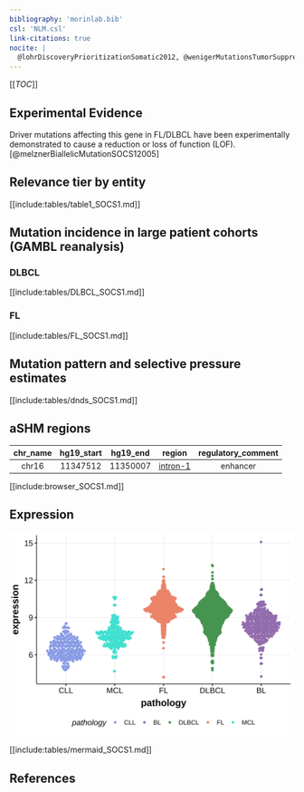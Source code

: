 ```yaml
---
bibliography: 'morinlab.bib'
csl: 'NLM.csl'
link-citations: true
nocite: |
  @lohrDiscoveryPrioritizationSomatic2012, @wenigerMutationsTumorSuppressor2006, @morinFrequentMutationHistonemodifying2011, @morinMutationalStructuralAnalysis2013, @zhangGeneticHeterogeneityDiffuse2013, 
---
```

[[_TOC_]]


## Experimental Evidence

Driver mutations affecting this gene in FL/DLBCL have been experimentally demonstrated to cause a reduction or loss of function (LOF).[@melznerBiallelicMutationSOCS12005]

## Relevance tier by entity

[[include:tables/table1_SOCS1.md]]

## Mutation incidence in large patient cohorts (GAMBL reanalysis)

### DLBCL
[[include:tables/DLBCL_SOCS1.md]]

### FL
[[include:tables/FL_SOCS1.md]]

## Mutation pattern and selective pressure estimates

[[include:tables/dnds_SOCS1.md]]

## aSHM regions

|chr_name|hg19_start|hg19_end|region                                                                                         |regulatory_comment|
|:--------:|:----------:|:--------:|:-----------------------------------------------------------------------------------------------:|:------------------:|
|chr16   |11347512  |11350007|[intron-1](https://genome.ucsc.edu/s/rdmorin/GAMBL%20hg19?position=chr16%3A11347512%2D11350007)|enhancer          |


[[include:browser_SOCS1.md]]

## Expression
![](images/gene_expression/SOCS1_by_pathology.svg)
<!-- ORIGIN: wenigerMutationsTumorSuppressor2006a -->
<!-- PMBL: wenigerMutationsTumorSuppressor2006a -->
<!-- DLBCL: morinFrequentMutationHistonemodifying2011 -->

[[include:tables/mermaid_SOCS1.md]]

## References
